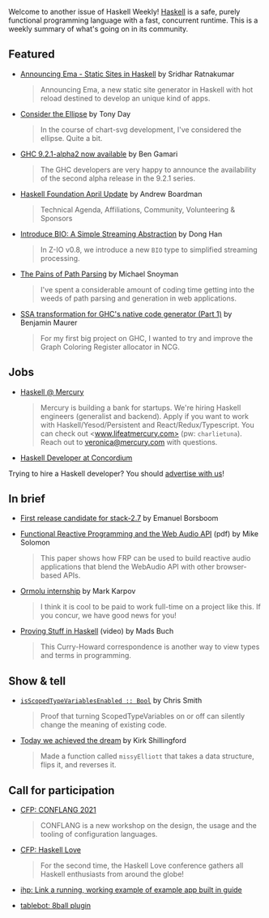 Welcome to another issue of Haskell Weekly!
[Haskell](https://www.haskell.org) is a safe, purely functional programming language with a fast, concurrent runtime.
This is a weekly summary of what's going on in its community.

## Featured

- [Announcing Ema - Static Sites in Haskell](https://srid.ca/ema-announce) by Sridhar Ratnakumar
  > Announcing Ema, a new static site generator in Haskell with hot reload destined to develop an unique kind of apps.

- [Consider the Ellipse](https://tonyday567.github.io/posts/ellipse/) by Tony Day
  > In the course of chart-svg development, I've considered the ellipse. Quite a bit.

- [GHC 9.2.1-alpha2 now available](https://www.haskell.org/ghc/blog/20210422-ghc-9.2.1-alpha2-relased.html) by Ben Gamari
  > The GHC developers are very happy to announce the availability of the second alpha release in the 9.2.1 series.

- [Haskell Foundation April Update](https://discourse.haskell.org/t/haskell-foundation-april-update/2445?u=taylorfausak) by Andrew Boardman
  > Technical Agenda, Affiliations, Community, Volunteering & Sponsors

- [Introduce BIO: A Simple Streaming Abstraction](https://z.haskell.world/design/2021/04/20/introduce-BIO-a-simple-streaming-abstraction.html) by Dong Han
  > In Z-IO v0.8, we introduce a new `BIO` type to simplified streaming processing.

- [The Pains of Path Parsing](https://www.fpcomplete.com/blog/pains-path-parsing/) by Michael Snoyman
  > I've spent a considerable amount of coding time getting into the weeds of path parsing and generation in web applications.

- [SSA transformation for GHC's native code generator (Part 1)](https://cptwunderlich.github.io/2021/04/27/ssa_for_ncg_part1.html) by Benjamin Maurer
  > For my first big project on GHC, I wanted to try and improve the Graph Coloring Register allocator in NCG.

## Jobs

<!-- Runs from 2021-04-22 to 2021-06-24. -->
- [Haskell @ Mercury](https://mercury.com/jobs/generalist-engineer)
  > Mercury is building a bank for startups. We're hiring Haskell engineers (generalist and backend). Apply if you want to work with Haskell/Yesod/Persistent and React/Redux/Typescript. You can check out <www.lifeatmercury.com> (pw: `charlietuna`). Reach out to <veronica@mercury.com> with questions.

- [Haskell Developer at Concordium](https://np.reddit.com/r/haskell/comments/mw526j/we_are_looking_for_a_haskell_developer_to_join/)

Trying to hire a Haskell developer?
You should [advertise with us](https://haskellweekly.news/advertising.html)!

## In brief

- [First release candidate for stack-2.7](https://mail.haskell.org/pipermail/haskell-cafe/2021-April/133908.html) by Emanuel Borsboom

- [Functional Reactive Programming and the Web Audio API](https://meeshkan-public-assets.s3-eu-west-1.amazonaws.com/wac2021/final.pdf) (pdf) by Mike Solomon
  > This paper shows how FRP can be used to build reactive audio applications that blend the WebAudio API with other browser-based APIs.

- [Ormolu internship](https://www.tweag.io/blog/2021-04-23-ormolu-intership/) by Mark Karpov
  > I think it is cool to be paid to work full-time on a project like this. If you concur, we have good news for you!

- [Proving Stuff in Haskell](https://www.youtube.com/watch?v=wN61pN18C-w) (video) by Mads Buch
  > This Curry-Howard correspondence is another way to view types and terms in programming.

## Show & tell

- [`isScopedTypeVariablesEnabled :: Bool`](https://twitter.com/cdsmithus/status/1387148754583699460) by Chris Smith
  > Proof that turning ScopedTypeVariables on or off can silently change the meaning of existing code.

- [Today we achieved the dream](https://twitter.com/KirkCodes/status/1386482917573107712) by Kirk Shillingford
  > Made a function called `missyElliott` that takes a data structure, flips it, and reverses it.

## Call for participation

- [CFP: CONFLANG 2021](https://2021.splashcon.org/home/conflang-2021#Call-for-Presentations)
  > CONFLANG is a new workshop on the design, the usage and the tooling of configuration languages.

- [CFP: Haskell Love](https://www.papercall.io/haskelllove)
  > For the second time, the Haskell Love conference gathers all Haskell enthusiasts from around the globe!

-   [ihp: Link a running, working example of example app built in guide](https://github.com/digitallyinduced/ihp/issues/864)
-   [tablebot: 8ball plugin](https://github.com/finnbar/tablebot/issues/8)
